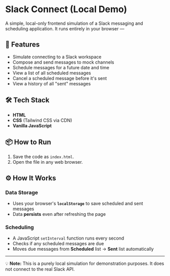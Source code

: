 # Slack Connect (Local Demo)

A simple, local-only frontend simulation of a Slack messaging and scheduling application. It runs entirely in your browser — 

## 🚀 Features

- Simulate connecting to a Slack workspace
- Compose and send messages to mock channels
- Schedule messages for a future date and time
- View a list of all scheduled messages
- Cancel a scheduled message before it's sent
- View a history of all "sent" messages

## 🛠 Tech Stack

- **HTML**
- **CSS** (Tailwind CSS via CDN)
- **Vanilla JavaScript**

## 📦 How to Run

1. Save the code as `index.html`.
2. Open the file in any web browser.

## ⚙ How It Works

### Data Storage
- Uses your browser's **`localStorage`** to save scheduled and sent messages  
- Data **persists** even after refreshing the page

### Scheduling
- A JavaScript `setInterval` function runs every second
- Checks if any scheduled messages are due  
- Moves due messages from **Scheduled** list → **Sent** list automatically

---

💡 **Note:** This is a purely local simulation for demonstration purposes. It does not connect to the real Slack API.
